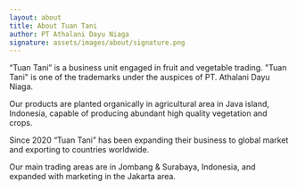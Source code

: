 ```yaml
---
layout: about
title: About Tuan Tani
author: PT Athalani Dayu Niaga
signature: assets/images/about/signature.png
---
```

“Tuan Tani” is a business unit engaged in fruit and vegetable trading. "Tuan Tani" is one of the trademarks under the auspices of PT. Athalani Dayu Niaga.

Our products are planted organically in agricultural area in Java island, Indonesia, capable of producing abundant high quality vegetation and crops.

Since 2020 “Tuan Tani” has been expanding their business to global market and exporting to countries worldwide.

Our main trading areas are in Jombang & Surabaya, Indonesia, and expanded with marketing in the Jakarta area.



